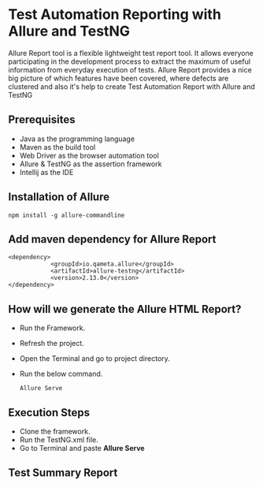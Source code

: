 # Test Automation Reporting with Allure and TestNG
Allure Report tool is a flexible lightweight test report tool. It allows everyone participating in the development process to extract the maximum of useful information from everyday execution of tests. Allure Report provides a nice big picture of which features have been covered, where defects are clustered and also it's help to create Test Automation Report with Allure and TestNG

## Prerequisites
* Java as the programming language
* Maven as the build tool
* Web Driver as the browser automation tool
* Allure & TestNG as the assertion framework
* Intellij as the IDE

## Installation of Allure

    npm install -g allure-commandline
    
## Add maven dependency for Allure Report

    <dependency>
                <groupId>io.qameta.allure</groupId>
                <artifactId>allure-testng</artifactId>
                <version>2.13.0</version>
    </dependency>

## How will we generate the Allure HTML Report? 
* Run the Framework.
* Refresh the project.
* Open the Terminal and go to project directory.
* Run the below command.

      Allure Serve
      
## Execution Steps
* Clone the framework.
* Run the TestNG.xml file.
* Go to Terminal and paste
  **Allure Serve**

## Test Summary Report





